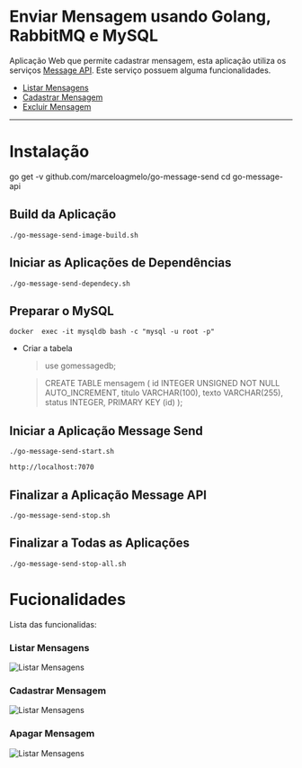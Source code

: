 # Enviar Mensagem usando Golang, RabbitMQ e MySQL

Aplicação Web que permite cadastrar mensagem, esta aplicação utiliza os serviços  [Message API](https://github.com/marceloagmelo/go-message-api). Este serviço possuem alguma funcionalidades.

- [Listar Mensagens](#listar-mensagens)
- [Cadastrar Mensagem](#enviar-mensagem)
- [Excluir Mensagem](#atualizar-mensagem)

----

# Instalação

go get -v github.com/marceloagmelo/go-message-send
cd go-message-api

## Build da Aplicação

```
./go-message-send-image-build.sh
```

## Iniciar as Aplicações de Dependências
```
./go-message-send-dependecy.sh
```

## Preparar o MySQL

```
docker  exec -it mysqldb bash -c "mysql -u root -p"
```
- Criar a tabela
	> use gomessagedb;
	
	> CREATE TABLE mensagem (
id INTEGER UNSIGNED NOT NULL AUTO_INCREMENT,
titulo VARCHAR(100), texto VARCHAR(255),
status INTEGER,
PRIMARY KEY (id)
);

## Iniciar a Aplicação Message Send
```
./go-message-send-start.sh
```
```
http://localhost:7070
```

## Finalizar a Aplicação Message API
```
./go-message-send-stop.sh
```

## Finalizar a Todas as Aplicações
```
./go-message-send-stop-all.sh
```

# Fucionalidades
Lista das funcionalidas:

### Listar Mensagens
![Listar Mensagens](#)

### Cadastrar Mensagem
![Listar Mensagens](#)


### Apagar Mensagem
![Listar Mensagens](#)